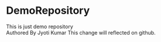 # DemoRepository
This is just demo repository<br>
Authored By Jyoti Kumar
This change will reflected on github.